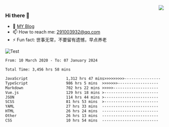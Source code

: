 <img align='right' src='https://github-readme-stats.vercel.app/api?username=niaogege&show_icons=true&theme=radical'/>

### Hi there 👋

- 🌱 [MY Blog](https://bythewayer.com/)
- 📫 How to reach me: 291003932@qq.com
- ⚡ Fun fact:  世事无常，不要留有遗憾，早点养老

![Test](https://github-readme-stats.vercel.app/api/top-langs/?username=niaogege&layout=compact)

<!--START_SECTION:waka-->

```txt
From: 10 March 2020 - To: 07 January 2024

Total Time: 3,456 hrs 58 mins

JavaScript                 1,312 hrs 47 mins>>>>>>>>>----------------   37.98 %
TypeScript                 986 hrs 5 mins  >>>>>>>------------------   28.52 %
Markdown                   702 hrs 22 mins >>>>>--------------------   20.32 %
Vue.js                     129 hrs 18 mins >------------------------   03.74 %
JSON                       114 hrs 44 mins >------------------------   03.32 %
SCSS                       81 hrs 53 mins  >------------------------   02.37 %
YAML                       27 hrs 33 mins  -------------------------   00.80 %
HTML                       26 hrs 24 mins  -------------------------   00.76 %
Other                      26 hrs 13 mins  -------------------------   00.76 %
CSS                        10 hrs 54 mins  -------------------------   00.32 %
```

<!--END_SECTION:waka-->
